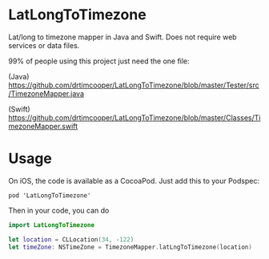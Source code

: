 # LatLongToTimezone
Lat/long to timezone mapper in Java and Swift. Does not require web services or data files.

99% of people using this project just need the one file:

(Java)
https://github.com/drtimcooper/LatLongToTimezone/blob/master/Tester/src/TimezoneMapper.java

(Swift)
https://github.com/drtimcooper/LatLongToTimezone/blob/master/Classes/TimezoneMapper.swift

# Usage

On iOS, the code is available as a CocoaPod.  Just add this to your Podspec:

```
pod 'LatLongToTimezone'
```

Then in your code, you can do

```Swift
import LatLongToTimezone

let location = CLLocation(34, -122)
let timeZone: NSTimeZone = TimezoneMapper.latLngToTimezone(location)

```